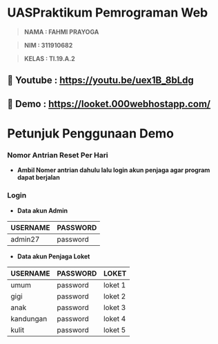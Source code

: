 # UASPraktikum Pemrograman Web

> **NAMA  : FAHMI PRAYOGA**

> **NIM   : 311910682**

> **KELAS : TI.19.A.2**


## 🔗 Youtube  : https://youtu.be/uex1B_8bLdg

## 🔗 Demo     : https://looket.000webhostapp.com/

# Petunjuk Penggunaan Demo

### Nomor Antrian Reset Per Hari
- **Ambil Nomer antrian dahulu lalu login akun penjaga agar program dapat berjalan**

### Login
- **Data akun Admin**

| USERNAME | PASSWORD |
| ------ | ------ |
| admin27 | password |

- **Data akun Penjaga Loket**

| USERNAME | PASSWORD | LOKET |
| ------ | ------ | ------ |
| umum | password | loket 1 |
| gigi | password | loket 2 |
| anak | password | loket 3 |
| kandungan | password | loket 4 |
| kulit | password | loket 5 |
